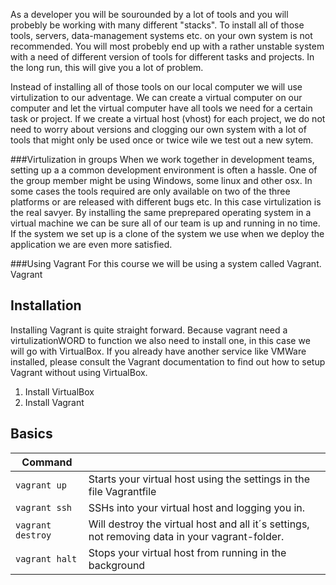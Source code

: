 As a developer you will be sourounded by a lot of tools and you will probebly be working with many different "stacks". To install all of those tools, servers, data-management systems etc. on your own system is not recommended. You will most probebly end up with a rather unstable system with a need of different version of tools for different tasks and projects. In the long run, this will give you a lot of problem. 

Instead of installing all of those tools on our local computer we will use virtulization to our adventage. We can create a virtual computer on our computer and let the virtual computer have all tools we need for a certain task or project. If we create a virtual host (vhost) for each project, we do not need to worry about versions and clogging our own system with a lot of tools that might only be used once or twice wile we test out a new sytem. 

###Virtulization in groups
When we work together in development teams, setting up a a common development environment is often a hassle. One of the group member might be using Windows, some linux and other osx. In some cases the tools required are only available on two of the three platforms or are released with different bugs etc. In this case virtulization is the real savyer. By installing the same preprepared operating system in a virtual machine we can be sure all of our team is up and running in no time. If the system we set up is a clone of the system we use when we deploy the application we are even more satisfied. 

###Using Vagrant
For this course we will be using a system called Vagrant. Vagrant



## Installation
Installing Vagrant is quite straight forward. Because vagrant need a virtulizationWORD to function we also need to install one, in this case we will go with VirtualBox. If you already have another service like VMWare installed, please consult the Vagrant documentation to find out how to setup Vagrant without using VirtualBox.

1) Install VirtualBox
2) Install Vagrant

## Basics

| Command |          |
| ------- | ---------
| `vagrant up` | Starts your virtual host using the settings in the file Vagrantfile |
| `vagrant ssh` | SSHs into your virtual host and logging you in. |
| `vagrant destroy` | Will destroy the virtual host and all it´s settings, not removing data in your vagrant-folder. |
| `vagrant halt` | Stops your virtual host from running in the background |






